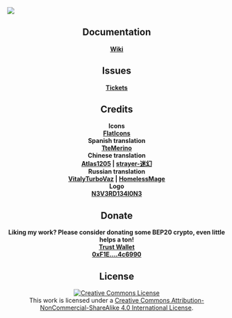 <img align="center" src="https://www.dropbox.com/s/7c108klxo44ysac/Simple-Shops.png?raw=1">

<h2 align="center">Documentation</h2>
<p align="center">
  <b>
    <a href="https://github.com/Ppgtjmad/SimpleShops/wiki">Wiki</a>
  </b>
</p>

<h2 align="center">Issues</h2>
<p align="center">
  <b>
    <a href="https://github.com/Ppgtjmad/SimpleShops/issues">Tickets</a>
  </b>
</p>

<h2 align="center">Credits</h2>
<p align="center">
  <b>
    Icons<br/>
    <a href="http://flaticons.net/" target="_blank">FlatIcons</a><br/>
    Spanish translation<br/>
    <a href="https://github.com/TteMerino" target="_blank">TteMerino</a><br/>
    Chinese translation<br/>
    <a href="http://steamcommunity.com/profiles/76561198112435564/" target="_blank">Atlas1205</a> | <a href="https://steamcommunity.com/id/1625592417/" target="_blank">strayer-迷幻</a><br/>
    Russian translation<br/>
    <a href="https://forums.bohemia.net/profile/1166121-vitalyturbovaz/" target="_blank">VitalyTurboVaz</a> | <a href="https://github.com/HomelessMage" target="_blank">HomelessMage</a><br/>
    Logo<br/>
    <a href="http://steamcommunity.com/profiles/76561198030800949/" target="_blank">N3V3RD134l0N3</a>
  </b>
</p>

<h2 align="center">Donate</h2>
<p align="center">
  <b>
    Liking my work? Please consider donating some BEP20 crypto, even little helps a ton!<br/>
	  <a href="https://link.trustwallet.com/send?coin=20000714&address=0xF1E4BbD02607273AAF401A8D541884b6DC4c6990" target="_blank">Trust Wallet</a><br/>
	  <a href="https://bscscan.com/address/0xF1E4BbD02607273AAF401A8D541884b6DC4c6990" target="_blank">0xF1E....4c6990</a>
  </b>
</p>

<h2 align="center">License</h2>
<p align="center">
  <a rel="license" href="http://creativecommons.org/licenses/by-nc-sa/4.0/"><img alt="Creative Commons License" style="border-width:0" src="https://i.creativecommons.org/l/by-nc-sa/4.0/88x31.png"/></a><br/>This work is licensed under a <a rel="license" href="http://creativecommons.org/licenses/by-nc-sa/4.0/">Creative Commons Attribution-NonCommercial-ShareAlike 4.0 International License</a>.
</p>
